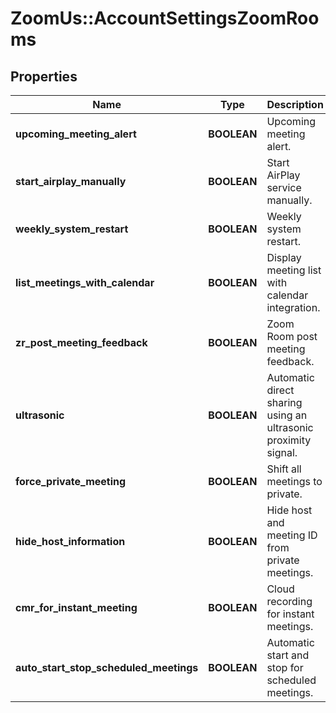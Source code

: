 # ZoomUs::AccountSettingsZoomRooms

## Properties
Name | Type | Description | Notes
------------ | ------------- | ------------- | -------------
**upcoming_meeting_alert** | **BOOLEAN** | Upcoming meeting alert. | [optional] 
**start_airplay_manually** | **BOOLEAN** | Start AirPlay service manually. | [optional] 
**weekly_system_restart** | **BOOLEAN** | Weekly system restart. | [optional] 
**list_meetings_with_calendar** | **BOOLEAN** | Display meeting list with calendar integration. | [optional] 
**zr_post_meeting_feedback** | **BOOLEAN** | Zoom Room post meeting feedback. | [optional] 
**ultrasonic** | **BOOLEAN** | Automatic direct sharing using an ultrasonic proximity signal. | [optional] 
**force_private_meeting** | **BOOLEAN** | Shift all meetings to private. | [optional] 
**hide_host_information** | **BOOLEAN** | Hide host and meeting ID from private meetings. | [optional] 
**cmr_for_instant_meeting** | **BOOLEAN** | Cloud recording for instant meetings. | [optional] 
**auto_start_stop_scheduled_meetings** | **BOOLEAN** | Automatic start and stop for scheduled meetings. | [optional] 


